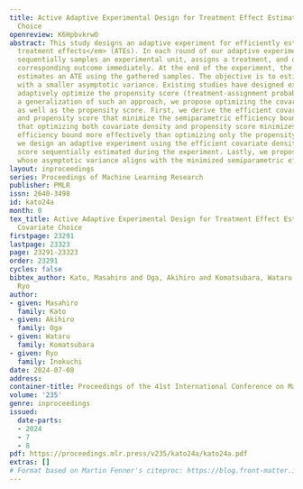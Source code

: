 ```yaml
---
title: Active Adaptive Experimental Design for Treatment Effect Estimation with Covariate
  Choice
openreview: K6HpbvkrwO
abstract: This study designs an adaptive experiment for efficiently estimating <em>average
  treatment effects</em> (ATEs). In each round of our adaptive experiment, an experimenter
  sequentially samples an experimental unit, assigns a treatment, and observes the
  corresponding outcome immediately. At the end of the experiment, the experimenter
  estimates an ATE using the gathered samples. The objective is to estimate the ATE
  with a smaller asymptotic variance. Existing studies have designed experiments that
  adaptively optimize the propensity score (treatment-assignment probability). As
  a generalization of such an approach, we propose optimizing the covariate density
  as well as the propensity score. First, we derive the efficient covariate density
  and propensity score that minimize the semiparametric efficiency bound and find
  that optimizing both covariate density and propensity score minimizes the semiparametric
  efficiency bound more effectively than optimizing only the propensity score. Next,
  we design an adaptive experiment using the efficient covariate density and propensity
  score sequentially estimated during the experiment. Lastly, we propose an ATE estimator
  whose asymptotic variance aligns with the minimized semiparametric efficiency bound.
layout: inproceedings
series: Proceedings of Machine Learning Research
publisher: PMLR
issn: 2640-3498
id: kato24a
month: 0
tex_title: Active Adaptive Experimental Design for Treatment Effect Estimation with
  Covariate Choice
firstpage: 23291
lastpage: 23323
page: 23291-23323
order: 23291
cycles: false
bibtex_author: Kato, Masahiro and Oga, Akihiro and Komatsubara, Wataru and Inokuchi,
  Ryo
author:
- given: Masahiro
  family: Kato
- given: Akihiro
  family: Oga
- given: Wataru
  family: Komatsubara
- given: Ryo
  family: Inokuchi
date: 2024-07-08
address:
container-title: Proceedings of the 41st International Conference on Machine Learning
volume: '235'
genre: inproceedings
issued:
  date-parts:
  - 2024
  - 7
  - 8
pdf: https://proceedings.mlr.press/v235/kato24a/kato24a.pdf
extras: []
# Format based on Martin Fenner's citeproc: https://blog.front-matter.io/posts/citeproc-yaml-for-bibliographies/
---
```

